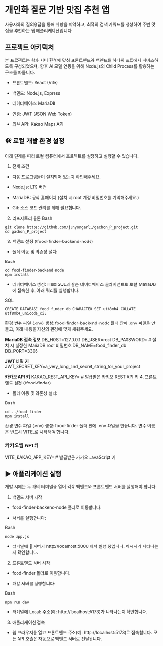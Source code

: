 # 개인화 질문 기반 맛집 추천 앱
사용자와의 질의응답을 통해 취향을 파악하고, 최적의 검색 키워드를 생성하여 주변 맛집을 추천하는 웹 애플리케이션입니다.

## 프로젝트 아키텍처
본 프로젝트는 학과 서버 환경에 맞춰 프론트엔드와 백엔드를 하나의 포트에서 서비스하도록 구성되었으며, 향후 AI 모델 연동을 위해 Node.js의 Child Process를 활용하는 구조를 따릅니다.

- 프론트엔드: React (Vite)

- 백엔드: Node.js, Express

- 데이터베이스: MariaDB

- 인증: JWT (JSON Web Token)

- 외부 API: Kakao Maps API

## 🛠️ 로컬 개발 환경 설정
아래 단계를 따라 로컬 컴퓨터에서 프로젝트를 설정하고 실행할 수 있습니다.

1. 전제 조건
- 다음 프로그램들이 설치되어 있는지 확인해주세요.

- Node.js: LTS 버전

- MariaDB: 공식 홈페이지 (설치 시 root 계정 비밀번호를 기억해주세요.)

- Git: 소스 코드 관리를 위해 필요합니다.

2. 리포지토리 클론
Bash
```
git clone https://github.com/junyongarli/gachon_P_project.git
cd gachon_P_project
```
3. 백엔드 설정 (/food-finder-backend-node)
- 폴더 이동 및 의존성 설치:

Bash
```
cd food-finder-backend-node
npm install
```
- 데이터베이스 생성: HeidiSQL과 같은 데이터베이스 클라이언트로 로컬 MariaDB에 접속한 후, 아래 쿼리를 실행합니다.

SQL
```
CREATE DATABASE food_finder_db CHARACTER SET utf8mb4 COLLATE utf8mb4_unicode_ci;
```
환경 변수 파일 (.env) 생성: food-finder-backend-node 폴더 안에 .env 파일을 만들고, 아래 내용을 자신의 환경에 맞게 채워주세요.

__MariaDB 접속 정보__
DB_HOST=127.0.0.1
DB_USER=root
DB_PASSWORD= # 설치 시 설정한 MariaDB root 비밀번호
DB_NAME=food_finder_db
DB_PORT=3306

__JWT 비밀 키__
JWT_SECRET_KEY=a_very_long_and_secret_string_for_your_project

__카카오 API 키__
KAKAO_REST_API_KEY= # 발급받은 카카오 REST API 키
4. 프론트엔드 설정 (/food-finder)
- 폴더 이동 및 의존성 설치:

Bash
```
cd ../food-finder
npm install
```
환경 변수 파일 (.env) 생성: food-finder 폴더 안에 .env 파일을 만듭니다. 변수 이름은 반드시 VITE_로 시작해야 합니다.

### 카카오맵 API 키
VITE_KAKAO_APP_KEY= # 발급받은 카카오 JavaScript 키

## ▶️ 애플리케이션 실행
개발 시에는 두 개의 터미널을 열어 각각 백엔드와 프론트엔드 서버를 실행해야 합니다.

1. 백엔드 서버 시작
- food-finder-backend-node 폴더로 이동합니다.

- 서버를 실행합니다:

Bash
```
node app.js
```
- 터미널에 🚀 서버가 http://localhost:5000 에서 실행 중입니다. 메시지가 나타나는지 확인합니다.

2. 프론트엔드 서버 시작
- food-finder 폴더로 이동합니다.

- 개발 서버를 실행합니다:

Bash
```
npm run dev
```
- 터미널에 Local: 주소(예: http://localhost:5173)가 나타나는지 확인합니다.

3. 애플리케이션 접속
- 웹 브라우저를 열고 프론트엔드 주소(예: http://localhost:5173)로 접속합니다. 모든 API 호출은 자동으로 백엔드 서버로 전달됩니다.
